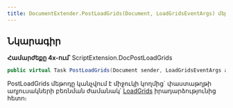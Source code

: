 ```yaml
---
title: DocumentExtender.PostLoadGrids(Document, LoadGridsEventArgs) մեթոդ
---
```


## Նկարագիր

**Համարժեքը 4x-ում՝** ScriptExtension.DocPostLoadGrids

```c#
public virtual Task PostLoadGrids(Document sender, LoadGridsEventArgs args)
```

PostLoadGrids մեթոդը կանչվում է միջուկի կողմից` փաստաթղթի աղյուսակների բեռնման ժամանակ՝ [LoadGrids](https://armsoft.github.io/as4x-docs/HTM/ProgrGuide/ScriptProcs/LoadGrid.html) իրադարձությունից հետո։

